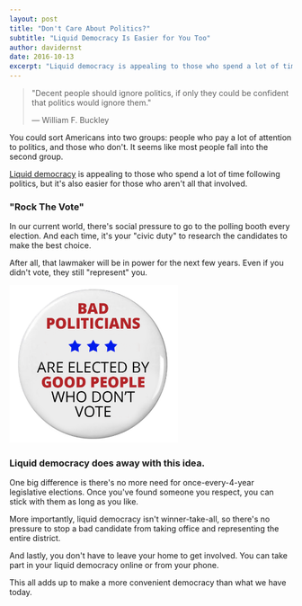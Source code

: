 ```yaml
---
layout: post
title: "Don't Care About Politics?"
subtitle: "Liquid Democracy Is Easier for You Too"
author: davidernst
date: 2016-10-13
excerpt: "Liquid democracy is appealing to those who spend a lot of time following politics, but it’s also easier for those who aren’t all that involved."
---
```


> "Decent people should ignore politics, if only they could be confident that politics would ignore them."
>
> — William F. Buckley

You could sort Americans into two groups: people who pay a lot of attention to politics, and those who don't. It seems like most people fall into the second group.

[Liquid democracy](/2016/09/21/what-is-liquid-democracy/) is appealing to those who spend a lot of time following politics, but it's also easier for those who aren't all that involved.

### "Rock The Vote"

In our current world, there's social pressure to go to the polling booth every election. And each time, it's your "civic duty" to research the candidates to make the best choice.

After all, that lawmaker will be in power for the next few years. Even if you didn't vote, they still "represent" you.

<img src="/assets/article_images/2016-10-13-dont-care-about-politics/bad-politicians-elected-by-not-voting.png" alt="Our current notion of &quot;civic duty&quot;" width="300" />

### Liquid democracy does away with this idea.

One big difference is there's no more need for once-every-4-year legislative elections. Once you've found someone you respect, you can stick with them as long as you like.

More importantly, liquid democracy isn't winner-take-all, so there's no pressure to stop a bad candidate from taking office and representing the entire district.

And lastly, you don't have to leave your home to get involved. You can take part in your liquid democracy online or from your phone.

This all adds up to make a more convenient democracy than what we have today.
